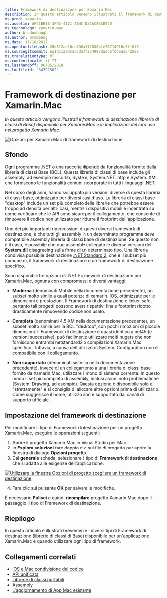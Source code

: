 ```yaml
---
title: Framework di destinazione per Xamarin.Mac
description: In questo articolo vengono illustrati il framework di destinazione (librerie di classi di Base) disponibile per Xamarin.Mac e le implicazioni del loro uso nel progetto Xamarin.Mac.
ms.prod: xamarin
ms.assetid: AF21BE16-3F92-4121-AB4C-D51AC863D92D
ms.technology: xamarin-mac
author: bradumbaugh
ms.author: brumbaug
ms.date: 11/10/2017
ms.openlocfilehash: 28d312ae10ce736a1720384fe76714910c3ff8f5
ms.sourcegitcommit: ea1dc12a3c2d7322f234997daacbfdb6ad542507
ms.translationtype: MT
ms.contentlocale: it-IT
ms.lasthandoff: 06/05/2018
ms.locfileid: "34792502"
---
```

# <a name="target-framework-for-xamarinmac"></a>Framework di destinazione per Xamarin.Mac

_In questo articolo vengono illustrati il framework di destinazione (librerie di classi di Base) disponibile per Xamarin.Mac e le implicazioni del loro uso nel progetto Xamarin.Mac._

![Opzioni per Xamarin.Mac di framework di destinazione](target-framework-images/select-target.png "per Xamarin.Mac opzioni di framework di destinazione")

## <a name="background"></a>Sfondo

Ogni programma .NET o una raccolta dipende da funzionalità fornite dalla libreria di classi Base (BCL). Questa libreria di classi di base include gli assembly, ad esempio mscorlib, System, System.NET. http e System. XML che forniscono le funzionalità comuni incorporate in tutti i linguaggi .NET.

Nel corso degli anni, hanno sviluppato più versioni diverse di questa libreria di classi base, ottimizzato per diversi casi d'uso. La libreria di classi base "desktop" include un set più completo delle librerie che potrebbe essere troppo ad densità per altri casi, mentre i dispositivi mobili è incentrata su come verificare che le API sono sicure per il collegamento, che consente di rimuovere il codice non utilizzato per ridurre il footprint dell'applicazione.

Uno dei più importanti ripercussioni di questi diversi framework di destinazione, è che tutti gli assembly in un determinato programma *deve* compatibile assembly libreria di classi base di destinazione. Se questo non è il caso, è possibile che due assembly collegato le diverse versioni del **System.dll** disagreeing sulla firma di un determinato tipo. Una libreria condivisa possibile destinazione [.NET Standard 2](https://blog.xamarin.com/share-code-net-standard-2-0/), che è il subset più comune di, il framework di destinazione o un framework di destinazione specifico.

Sono disponibili tre opzioni di .NET Framework di destinazione per Xamarin.Mac, ognuna con compromessi e diversi vantaggi:

- **Moderna** (denominati Mobile nella documentazione precedente), un subset molto simile a quali potenze di xamarin. IOS, ottimizzate per le dimensioni e prestazioni. Il Framework di destinazione è linker-safe, pertanto tali progetti possono avere rispettivi finale footprint ridotto drasticamente rimuovendo codice non usato.

- **Completa** (denominati 4.5 XM nella documentazione precedente), un subset molto simile per la BCL "desktop", con pochi rimozioni di piccole dimensioni. Il Framework di destinazione è quasi identico a net45 (e versioni successive), può facilmente utilizzare molti nugets che non forniscono entrambi netstandard2 o compilazioni Xamarin.Mac specifico. Tuttavia, a causa dell'utilizzo di System. Configuration non è compatibile con il collegamento.

- **Non supportato** (denominati sistema nella documentazione precedente), invece di un collegamento a una libreria di classi base fornito da Xamarin.Mac, utilizzare il mono di sistema corrente. In questo modo il set più completo di assembly, inclusi alcuni noto problematiche (System. Drawing, ad esempio). Questa opzione è disponibile solo è "strettamente" e si consiglia di allocare altre opzioni prima di utilizzarlo. Come suggerisce il nome, utilizzo non è supportato dai canali di supporto ufficiale.

## <a name="setting-the-target-framework"></a>Impostazione del framework di destinazione

Per modificare il tipo di Framework di destinazione per un progetto Xamarin.Mac, eseguire le operazioni seguenti:

1. Aprire il progetto Xamarin.Mac in Visual Studio per Mac.
2. In **Esplora soluzioni** fare doppio clic sul file di progetto per aprire la finestra di dialogo **Opzioni progetto**.
3. Dal **generale** scheda, selezionare il tipo di **Framework di destinazione** che si adatta alle esigenze dell'applicazione:

  [![Utilizzare la finestra Opzioni di progetto scegliere un framework di destinazione](target-framework-images/select-target-full.png "utilizzando la finestra Opzioni progetto scegliere un framework di destinazione")](target-framework-images/select-target-full-large.png#lightbox)

4. Fare clic sul pulsante **OK** per salvare le modifiche.

È necessario **Pulisci** e quindi **ricompilare** progetto Xamarin.Mac dopo il passaggio il tipo di Framework di destinazione.

## <a name="summary"></a>Riepilogo

In questo articolo è illustrati brevemente i diversi tipi di Framework di destinazione (librerie di classi di Base) disponibile per un'applicazione Xamarin.Mac e quando utilizzare ogni tipo di framework.


## <a name="related-links"></a>Collegamenti correlati

- [iOS e Mac condivisione del codice](~/cross-platform/macios/index.md)
- [API unificata](~/cross-platform/macios/unified/index.md)
- [Librerie di classi portabili](~/cross-platform/app-fundamentals/pcl.md)
- [Assembly](~/cross-platform/internals/available-assemblies.md)
- [L'aggiornamento di App Mac esistente](~/cross-platform/macios/unified/updating-mac-apps.md)
